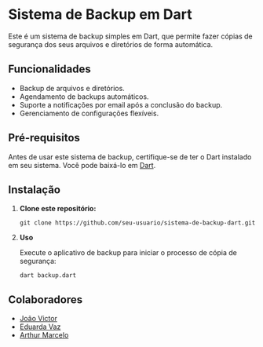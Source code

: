 # Sistema de Backup em Dart

Este é um sistema de backup simples em Dart, que permite fazer cópias de segurança dos seus arquivos e diretórios de forma automática.

## Funcionalidades

- Backup de arquivos e diretórios.
- Agendamento de backups automáticos.
- Suporte a notificações por email após a conclusão do backup.
- Gerenciamento de configurações flexíveis.

## Pré-requisitos

Antes de usar este sistema de backup, certifique-se de ter o Dart instalado em seu sistema. Você pode baixá-lo em [Dart](https://dart.dev/get-dart).

## Instalação

1. **Clone este repositório:**

   ```shell
   git clone https://github.com/seu-usuario/sistema-de-backup-dart.git
   ```

2. **Uso**

   Execute o aplicativo de backup para iniciar o processo de cópia de segurança:

   ```shell
   dart backup.dart
   ```

## Colaboradores

- [João Victor](https://github.com/JotaveX)
- [Eduarda Vaz](https://github.com/eduardamaganino)
- [Arthur Marcelo](https://github.com/ArthurNobuntu)